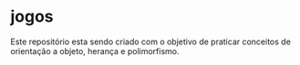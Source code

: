 # jogos
Este repositório esta sendo criado com o objetivo de praticar conceitos de orientação a objeto, herança e polimorfismo. 
